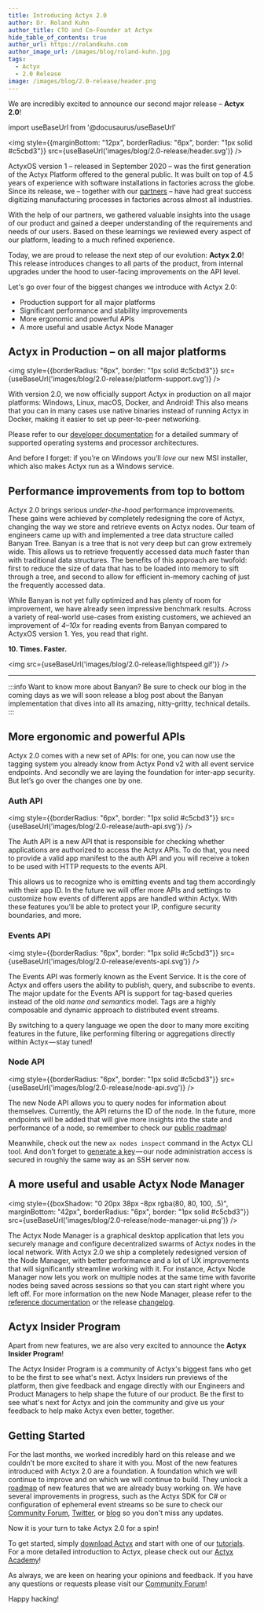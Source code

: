 ```yaml
---
title: Introducing Actyx 2.0
author: Dr. Roland Kuhn
author_title: CTO and Co-Founder at Actyx
hide_table_of_contents: true
author_url: https://rolandkuhn.com
author_image_url: /images/blog/roland-kuhn.jpg
tags:
  - Actyx
  - 2.0 Release
image: /images/blog/2.0-release/header.png
---
```


We are incredibly excited to announce our second major release – **Actyx 2.0**!

import useBaseUrl from '@docusaurus/useBaseUrl'

<img style={{marginBottom: "12px", borderRadius: "6px", border: "1px solid #c5cbd3"}} src={useBaseUrl('images/blog/2.0-release/header.svg')} />

<!-- truncate -->

ActyxOS version 1 – released in September 2020 – was the first generation of the Actyx Platform offered to the general public.
It was built on top of 4.5 years of experience with software installations in factories across the globe.
Since its release, we – together with our [partners](https://www.actyx.com/partners) – have had great success digitizing manufacturing processes in factories across almost all industries.

With the help of our partners, we gathered valuable insights into the usage of our product and gained a deeper understanding of the requirements and needs of our users.
Based on these learnings we reviewed every aspect of our platform, leading to a much refined experience.

Today, we are proud to release the next step of our evolution: **Actyx 2.0**!
This release introduces changes to all parts of the product,
from internal upgrades under the hood to user-facing improvements on the API level.

Let's go over four of the biggest changes we introduce with Actyx 2.0:

- Production support for all major platforms
- Significant performance and stability improvements
- More ergonomic and powerful APIs
- A more useful and usable Actyx Node Manager

## Actyx in Production – on all major platforms

<img style={{borderRadius: "6px", border: "1px solid #c5cbd3"}} src={useBaseUrl('images/blog/2.0-release/platform-support.svg')} />

With version 2.0, we now officially support Actyx in production on all major platforms: Windows, Linux, macOS, Docker, and Android!
This also means that you can in many cases use native binaries instead of running Actyx in Docker, making it easier to set up peer-to-peer networking.

Please refer to our [developer documentation](/docs/reference/actyx-reference) for a detailed summary of supported operating systems and processor architectures.

And before I forget: if you’re on Windows you’ll _love_ our new MSI installer, which also makes Actyx run as a Windows service.

## Performance improvements from top to bottom

Actyx 2.0 brings serious _under-the-hood_ performance improvements.
These gains were achieved by completely redesigning the core of Actyx, changing the way we store and retrieve events on Actyx nodes.
Our team of engineers came up with and implemented a tree data structure called Banyan Tree.
Banyan is a tree that is not very deep but can grow extremely wide.
This allows us to retrieve frequently accessed data _much_ faster than with traditional data structures.
The benefits of this approach are twofold:
first to reduce the size of data that has to be loaded into memory to sift through a tree, and second to allow for efficient in-memory caching of just the frequently accessed data.

While Banyan is not yet fully optimized and has plenty of room for improvement, we have already seen impressive benchmark results.
Across a variety of real-world use-cases from existing customers, we achieved an improvement of _4–10x_ for reading events from Banyan compared to ActyxOS version 1.
Yes, you read that right.

**10. Times. Faster.**

<img src={useBaseUrl('images/blog/2.0-release/lightspeed.gif')} />

---

:::info Want to know more about Banyan?
Be sure to check our blog in the coming days as we will soon release a blog post about the Banyan implementation that dives into all its amazing, nitty-gritty, technical details.
:::

## More ergonomic and powerful APIs

Actyx 2.0 comes with a new set of APIs: for one, you can now use the tagging system you already know from Actyx Pond v2 with all event service endpoints.
And secondly we are laying the foundation for inter-app security.
But let’s go over the changes one by one.

### Auth API

<img style={{borderRadius: "6px", border: "1px solid #c5cbd3"}} src={useBaseUrl('images/blog/2.0-release/auth-api.svg')} />

The Auth API is a new API that is responsible for checking whether applications are authorized to access the Actyx APIs.
To do that, you need to provide a valid app manifest to the auth API and you will receive a token to be used with HTTP requests to the events API.

This allows us to recognize who is emitting events and tag them accordingly with their app ID.
In the future we will offer more APIs and settings to customize how events of different apps are handled within Actyx.
With these features you’ll be able to protect your IP, configure security boundaries, and more.

### Events API

<img style={{borderRadius: "6px", border: "1px solid #c5cbd3"}} src={useBaseUrl('images/blog/2.0-release/events-api.svg')} />

The Events API was formerly known as the Event Service.
It is the core of Actyx and offers users the ability to publish, query, and subscribe to events.
The major update for the Events API is support for tag-based queries instead of the old _name and semantics_ model.
Tags are a highly composable and dynamic approach to distributed event streams.

By switching to a query language we open the door to many more exciting features in the future, like performing filtering or aggregations directly within Actyx — stay tuned!

### Node API

<img style={{borderRadius: "6px", border: "1px solid #c5cbd3"}} src={useBaseUrl('images/blog/2.0-release/node-api.svg')} />

The new Node API allows you to query nodes for information about themselves.
Currently, the API returns the ID of the node.
In the future, more endpoints will be added that will give more insights into the state and performance of a node, so remember to check our [public roadmap](https://trello.com/b/thhTs62O/actyx-product-roadmap)!

Meanwhile, check out the new `ax nodes inspect` command in the Actyx CLI tool.
And don’t forget to [generate a key](/docs/reference/cli/users/keygen) — our node administration access is secured in roughly the same way as an SSH server now.

## A more useful and usable Actyx Node Manager

<img style={{boxShadow: "0 20px 38px -8px rgba(80, 80, 100, .5)", marginBottom: "42px", borderRadius: "6px", border: "1px solid #c5cbd3"}} src={useBaseUrl('images/blog/2.0-release/node-manager-ui.png')} />

The Actyx Node Manager is a graphical desktop application that lets you securely manage and configure decentralized swarms of Actyx nodes in the local network.
With Actyx 2.0 we ship a completely redesigned version of the Node Manager, with better performance and a lot of UX improvements that will significantly streamline working with it.
For instance, Actyx Node Manager now lets you work on multiple nodes at the same time with favorite nodes being saved across sessions so that you can start right where you left off.
For more information on the new Node Manager, please refer to the [reference documentation](/docs/reference/node-manager/) or the release [changelog](/releases).

## Actyx Insider Program

Apart from new features, we are also very excited to announce the **Actyx Insider Program**!

The Actyx Insider Program is a community of Actyx's biggest fans who get to be the first to see what's next.
Actyx Insiders run previews of the platform, then give feedback and engage directly with our Engineers and Product Managers to help shape the future of our product.
Be the first to see what's next for Actyx and join the community and give us your feedback to help make Actyx even better, together.

## Getting Started

For the last months, we worked incredibly hard on this release and we couldn't be more excited to share it with you.
Most of the new features introduced with Actyx 2.0 are a foundation.
A foundation which we will continue to improve and on which we will continue to build.
They unlock a [roadmap](https://trello.com/b/thhTs62O/actyx-product-roadmap) of new features that we are already busy working on.
We have several improvements in progress, such as the Actyx SDK for C# or configuration of ephemeral event streams so be sure to check our [Community Forum](https://community.actyx.com/), [Twitter](https://twitter.com/actyx), or [blog](https://developer.actyx.com/blog) so you don't miss any updates.

Now it is your turn to take Actyx 2.0 for a spin!

To get started, simply [download Actyx](https://developer.actyx.com/releases) and start with one of our [tutorials](https://developer.actyx.com/docs/tutorials/overview).
For a more detailed introduction to Actyx, please check out our [Actyx Academy](https://academy.actyx.com/)!

As always, we are keen on hearing your opinions and feedback.
If you have any questions or requests please visit our [Community Forum](https://community.actyx.com/)!

Happy hacking!
